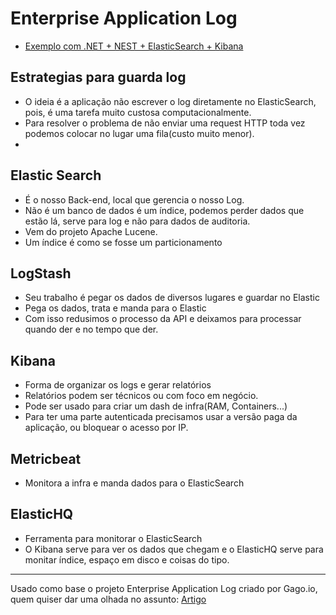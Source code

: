 # Enterprise Application Log


- [Exemplo com .NET + NEST + ElasticSearch + Kibana](./Elastic-Kibana)


## Estrategias para guarda log

- O ideia é a aplicação não escrever o log diretamente no ElasticSearch, pois, é uma tarefa muito custosa computacionalmente.
- Para resolver o problema de não enviar uma request HTTP toda vez podemos colocar no lugar uma fila(custo muito menor).
- 

## Elastic Search
- É o nosso Back-end, local que gerencia o nosso Log.
- Não é um banco de dados é um índice, podemos perder dados que estão lá, serve para log e não para dados de auditoria.
- Vem do projeto Apache Lucene.
- Um índice é como se fosse um particionamento


## LogStash
- Seu trabalho é pegar os dados de diversos lugares e guardar no Elastic
- Pega os dados, trata e manda para o Elastic
- Com isso redusimos o processo da API e deixamos para processar quando der e no tempo que der.


## Kibana

- Forma de organizar os logs e gerar relatórios
- Relatórios podem ser técnicos ou com foco em negócio.
- Pode ser usado para criar um dash de infra(RAM, Containers...)
- Para ter uma parte autenticada precisamos usar a versão paga da aplicação, ou bloquear o acesso por IP.


## Metricbeat
- Monitora a infra e manda dados para o ElasticSearch


## ElasticHQ
- Ferramenta para monitorar o ElasticSearch
- O Kibana serve para ver os dados que chegam e o ElasticHQ serve para monitar índice, espaço em disco e coisas do tipo.


---

Usado como base o projeto Enterprise Application Log criado por Gago.io, quem quiser dar uma olhada no assunto: [Artigo](https://gago.io/blog/projetos/enterprise-application-log/)